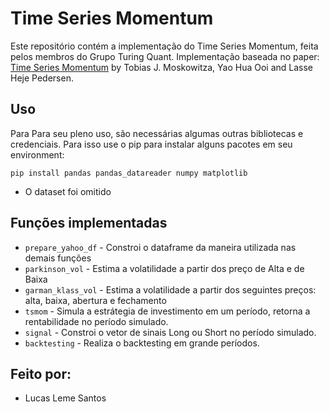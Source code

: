 # Time Series Momentum

Este repositório contém a implementação do Time Series Momentum, feita pelos membros do Grupo Turing Quant. Implementação baseada no paper: [Time Series Momentum](http://docs.lhpedersen.com/TimeSeriesMomentum.pdf) by Tobias J. Moskowitza, Yao Hua Ooi and Lasse Heje Pedersen.

## Uso

Para Para seu pleno uso, são necessárias algumas outras bibliotecas e credenciais. Para isso use o pip para instalar alguns pacotes em seu environment:

`pip install pandas pandas_datareader numpy matplotlib`

 - O dataset foi omitido

## Funções implementadas

- `prepare_yahoo_df` - Constroi o dataframe da maneira utilizada nas demais funções
- `parkinson_vol` - Estima a volatilidade a partir dos preço de Alta e de Baixa
- `garman_klass_vol` - Estima a volatilidade a partir dos seguintes preços: alta, baixa, abertura e fechamento
- `tsmom` - Simula a estrátegia de investimento em um período, retorna a rentabilidade no período simulado.
- `signal` - Constroi o vetor de sinais Long ou Short no período simulado.
- `backtesting` - Realiza o backtesting em grande períodos.

## Feito por:
 - Lucas Leme Santos 